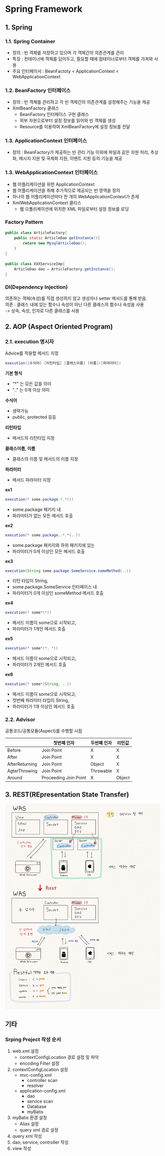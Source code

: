 ﻿# Spring Framework

## 1. Spring  

### 1.1. Spring Container  
- 정의 : 빈 객체를 저장하고 있으며 각 객체간의 의존관계를 관리  
- 특징 : 컨테이너에 객체를 담아두고, 필요할 때에 컴테이너로부터 객체를 가져와 사용  
- 주요 인터페이서 : BeanFactoty < ApplicationContext < WebApplicationContext  

### 1.2. BeanFactory 인터페이스  
- 정의 : 빈 객체를 관리하고 각 빈 객체간의 의존관계를 설정해주는 기능을 제공  
- XmlBeanFactory 클래스  
	- BeanFactory 인터페이스 구현 클래스  
	- 외부 자원으로부터 설정 정보를 읽어와 빈 객체를 생성  
	- Resource를 이용하여 XmlBeanFactory에 설정 정보를 전달  

### 1.3. ApplicationContext 인터페이스  
- 정의 : BeanFactory가 제공하는 빈 관리 기능 이외에 파일과 같은 자원 처리, 추상화, 메시지 지원 및 국제화 지원, 이벤트 지원 등의 기능을 제공  

### 1.3. WebApplicationContext 인터페이스  
- 웹 어플리케이션을 위한 ApplicationContext  
- 웹 어플리케이션을 취해 추가적으로 제공되는 빈 영역을 정의  
- 하나의 웹 어플리케이션마다 한 개의 WebApplicationContext가 존재  
- XmlWebApplicationContext 클리스  
	- 웹 으폴리케이션에 위치한 XML 파일로부터 설정 정보를 로딩  

### Factory Pattern  

```java
public class ArticleFactory{
	public static ArticleDao getInstance(){
		return new MysqlArticleDao();
	}
}

public class XXXServiceImp{
	ArticleDao dao = ArticleFactory.getInstance();
}
```

### DI(Dependency Injection)  
의존하는 객체(속성)를 직접 생성하지 않고 생성자나 setter 메서드를 통해 받음.  
의존 : 클래스 내에 있는 함수나 속성이 아닌 다른 클래스의 함수나 속성을 사용  
-> 상속, 속성, 인자로 다른 클래스를 사용  


## 2. AOP (Aspect Oriented Program)  

### 2.1. execution 명시자    
Advice를 적용할 메서드 지정

```java  
execution([수식어] [리턴타입] [클래스이름] [이름]([파라미터])
```

**기본 형식**  
- "*" 는 모든 값을 의미  
- ".." 는 0개 이상 의미  

**수식어**  
- 생략가능  
- public, protected 등등  

**리턴타입**  
- 메서드의 리턴타입 지정  

**클래스이름, 이름**  
- 클래스의 이름 및 메서드의 이름 지정  

**파라미터**
- 메서드 파라미터 지정  



**ex1**  

```java
execution(* some.package.*.*())
```

- some.package 패키지 내  
- 파라미터가 없는 모든 메서드 호출  


**ex2**

```java
execution(* some.package..*.*(..))
```

- some.package 패키지와 하위 패키지에 있는  
- 파라미터가 0개 이상인 모든 메서드 호출  


**ex3**

```java
execution(String some.package.SomeService.someMethod(..))
```

- 리턴 타입이 String,  
- some.package.SomeService 인터페이스 내  
- 파라미터가 0개 이상인 someMethod 메서드 호출  


**ex4**

```java
execution(* some*(*))
```

- 메서드 이름이 some으로 시작되고,  
- 파라미터가 1개인 메서드 호출  


**ex5**

```java
execution(* some*(*, *))
```

- 메서드 이름이 some으로 시작되고,  
- 파라미터가 2개인 메서드 호출  


**ex6**

```java
execution(* some*(String, ..))
```

- 메서드 이름이 some으로 시작되고,  
- 첫번째 파라미터 타입이 String,  
- 파라미터가 1개 이상인 메서드 호출  

### 2.2. Advisor  
공통코드/공통모듈(Aspect)를 수행할 시점

||첫번째 인자|두번째 인자|리턴값|
|---|--------|--------|----|
|Before|Join Point|X|X|
|After|Join Point|X|X|
|AfterReturning|Join Point|Object|X|
|AgterThrowing|Join Point|Throwable|X|
|Around|Proceeding Join Point|X|Object|


## 3. REST(REpresentation State Transfer)  
![restfulImg](./RestFul.jpg)  


## 기타  

### Srping Project 작성 순서  
1. web.xml 설정  
	- contextConfigLocation 경로 설정 및 파악  
	- encoding Filter 설정  
2. contextConfigLocation 설정  
	- mvc-config.xml  
		- controller scan  
		- resolver  
	- application-config.xml  
		- dao  
		- service scan  
		- Database  
		- myBatis  
3. myBatis 환경 설정  
	- Alias 설정  
	- query xml 경로 설정  
4. query xml 작성  
5. dao, service, controller 작성  
6. view 작성  
